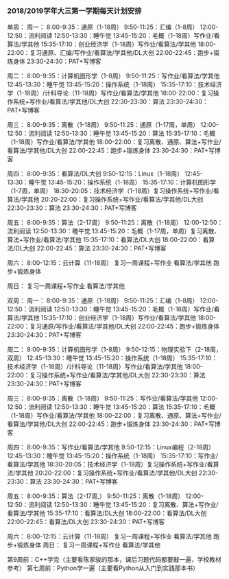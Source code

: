 ### 2018/2019学年大三第一学期每天计划安排
单周：
周一：
8:00-9:35：通原（1-18周）
9:50-11:25：汇编（1-8周）
12:00-12:50：流利阅读
12:50-13:30：睡午觉
13:45-15:20：毛概（1-18周）写作业/看算法/学其他
15:35-17:10：创业经济学（1-18周）写作业/看算法/学其他
18:00-22:00：复习通原、汇编/写作业/看算法/学其他/DL大创
22:00-22:45：跑步+锻炼身体
23:30-24:30：PAT+写博客

周二：
8:00-9:35：计算机图形学（1-8周）
9:50-11:25：写作业/看算法/学其他
12:45-13:30：睡午觉
13:45-15:20：操作系统（1-18周）
15:35-17:10：技术经济学（1-18周）/计科导论（11-18周）写作业/看算法/学其他
18:00-22:00：复习操作系统+写作业/看算法/学其他/DL大创
22:30-23:30：算法
23:30-24:30：PAT+写博客

周三：
8:00-9:35：离散（1-18周）
9:50-11:25：通原（1-17周，单周）
12:00-12:50：流利阅读
12:50-13:30：睡午觉
13:45-15:20：算法
15:35-17:10：毛概（1-18周）写作业/看算法/学其他
18:00-22:00：复习离散、通原、算法+写作业/看算法/学其他/DL大创
22:00-22:45：跑步+锻炼身体
23:30-24:30：PAT+写博客

周四：
8:00-9:35：看算法/DL大创
9:50-12:15：Linux（1-18周）
12:45-13:30：睡午觉
13:45-15:20：操作系统（1-18周）
15:35-17:10：计算机图形学（1-7周，单周）
18:30-20:05：技术经济学（1-18周）复习操作系统+写作业/看算法/学其他
20:20-22:00：复习操作系统+写作业/看算法/学其他/DL大创
22:30-23:30：算法
23:30-24:30：PAT+写博客

周五：
8:00-9:35：算法（2-17周）
9:50-11:25：离散（1-18周）
12:00-12:50：流利阅读
12:50-13:30：睡午觉
13:45-15:20：毛概（1-17周，单周）复习离散、算法+写作业/看算法/学其他
15:35-17:10：看算法/DL大创
18:00-22:00：看算法/DL大创
22:00-22:45：算法
23:30-24:30：PAT+写博客

周六：
8:00-12:15：云计算（11-18周）
复习一周课程+写作业
看算法/学其他
跑步+锻炼身体

周日：
复习一周课程+写作业
看算法/学其他


双周： 
周一：
8:00-9:35：通原（1-18周）
9:50-11:25：汇编（1-8周）
12:00-12:50：流利阅读
12:50-13:30：睡午觉
13:45-15:20：毛概（1-18周）写作业/看算法/学其他
15:35-17:10：创业经济学（1-18周）写作业/看算法/学其他
18:00-22:00：复习通原/写作业/看算法/学其他/DL大创
22:00-22:45：跑步+锻炼身体
23:30-24:30：PAT+写博客

周二：
8:00-9:35：计算机图形学（1-8周）
9:50-12:15：物理实验下（2-18周，双周）
12:45-13:30：睡午觉
13:45-15:20：操作系统（1-18周）
15:35-17:10：技术经济学（1-18周）/计科导论（11-18周）写作业/看算法/学其他
18:00-22:00：复习操作系统+写作业/看算法/学其他/DL大创
22:30-23:30：算法
23:30-24:30：PAT+写博客

周三：
8:00-9:35：离散（1-18周）
9:50-11:25：写作业/看算法/学其他
12:00-12:50：流利阅读
12:50-13:30：睡午觉
13:45-15:20：算法
15:35-17:10：毛概（1-18周）写作业/看算法/学其他
18:00-22:00：复习离散、通原、算法+写作业/看算法/学其他/DL大创
22:00-22:45：跑步+锻炼身体
23:30-24:30：PAT+写博客

周四：
8:00-9:35：写作业/看算法/学其他
9:50-12:15：Linux编程（2-18周）
12:45-13:30：睡午觉
13:45-15:20：操作系统（1-18周）
15:35-17:10：写作业/看算法/学其他
18:30-20:05：技术经济学（1-18周）复习操作系统+写作业/看算法/学其他
20:20-22:00：复习操作系统+写作业/看算法/学其他/DL大创
22:30-23:30：算法
23:30-24:30：PAT+写博客

周五：
8:00-9:35：算法（2-17周,）
9:50-11:25：离散（1-18周）
12:00-12:50：流利阅读
12:50-13:30：睡午觉
13:45-15:20：复习离散、算法+写作业/看算法/学其他
15:35-17:10：看算法/DL大创
18:00-22:00：看算法/DL大创
22:00-22:45：看算法/DL大创
23:30-24:30：PAT+写博客

周六：
8:00-12:15：云计算（11-18周）
复习一周课程+写作业
看算法/学其他
跑步+锻炼身体
周日：
复习一周课程+写作业
看算法/学其他


第9周前：C++学完（主要看陈家骏的那本，课后习题代码都要敲一遍，学校教材参考）
第七周前：Python学一遍（主要看Python从入门到实践那本书）
